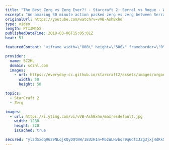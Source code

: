 ```yaml
---
title: "The Best Zerg vs Zerg Ever?! - Starcraft 2: Serral vs Rogue - WCS"
excerpt: "An amazing 30 minute action packed zerg vs zerg between Serral and Rogue. During the Starcraft 2 WCS Global Finals. Full of blinding clouds, nydus worms and lots of shenanigans.  ► http://bit.ly/SC2HLsubscribe - SUBSCRIBE to SC2HL!  ► Watch the full VOD: https://www.twitch.tv/videos/331275443    Thank"
originalUrl: https://youtube.com/watch?v=vVB-AshBxho
type: video
length: PT13M45S
publishedDateTime: 2019-03-06T15:05:01Z
heat: 51

featuredContent: "<iframe width=\"800\" height=\"500\" frameborder=\"0\" src=\"https://www.youtube.com/embed/vVB-AshBxho\" allow=\"accelerometer; autoplay; encrypted-media; gyroscope; picture-in-picture\" allowfullscreen></iframe>"

provider:
  name: SC2HL
  domain: sc2hl.com
  images:
    - url: https://everyday-cc.github.io/starcraft2/assets/images/organizations/sc2hl.com-50x50.jpg
      width: 50
      height: 50

topics:
  - StarCraft 2
  - Zerg

images:
  - url: https://i.ytimg.com/vi/vVB-AshBxho/maxresdefault.jpg
    width: 1280
    height: 720
    isCached: true

secured: "yl2dSxdq9629NLqjKQyDQtmW/1EUzH1n+MbzWLHvbqr9q6dtIJZg3jxj4dKk5ZWGYnB0hw1QFgCgxtFX+WZPhjWfwOaSh093P9LkOHjQTvs+WZ5LE1Sj1BRwhXXv2bzENW47E70K1qP0mT6XuyiC531+JidfZs0Ou7Z0mEM9qHXfV7Yse50zI/kBMJNt7TAdASn07JpkJ6oC+0jtc0liuRbNOpiEhvVOlL8DRg5YXG7ylgIgyET/gb/150j4OpNSsgVKhqlSmro+9fws6BdaNfuvbhG31dhM4ThR5nE3gOrRqpLpZCS2KxM2n4Db5RqhS5WYep/mjs7gMn5ZJoPWJyTTzsOlR8e8Wv2XdojWQQiCQwW2cHS6iLU6jDNWOWVh0bqgtdtOpUjBqGsOIyL+eDzhzeyJ5l/vt7CORYGASPcLfQWFep3nAPK9YjEH+uWY;C9+2BBZTzPYewHkUMDVUag=="
---
```


